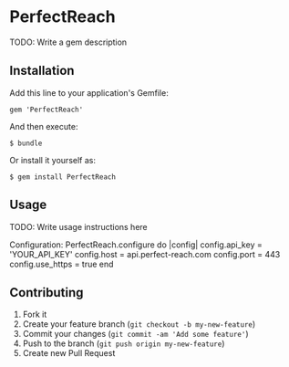 # PerfectReach

TODO: Write a gem description

## Installation

Add this line to your application's Gemfile:

    gem 'PerfectReach'

And then execute:

    $ bundle

Or install it yourself as:

    $ gem install PerfectReach

## Usage

TODO: Write usage instructions here

Configuration:
PerfectReach.configure do |config|
	config.api_key = 'YOUR_API_KEY'
	config.host = api.perfect-reach.com
	config.port = 443
	config.use_https = true
end

## Contributing

1. Fork it
2. Create your feature branch (`git checkout -b my-new-feature`)
3. Commit your changes (`git commit -am 'Add some feature'`)
4. Push to the branch (`git push origin my-new-feature`)
5. Create new Pull Request
